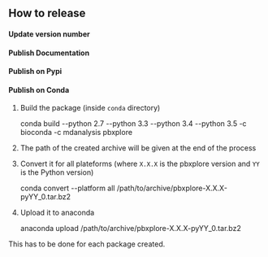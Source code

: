 ## How to release

#### Update version number


#### Publish Documentation


#### Publish on Pypi


#### Publish on Conda

1. Build the package (inside `conda` directory)

    conda build --python 2.7 --python 3.3 --python 3.4 --python 3.5 -c bioconda -c mdanalysis pbxplore

2. The path of the created archive will be given at the end of the process

3. Convert it for all plateforms (where `X.X.X` is the pbxplore version and `YY` is the Python version)

    conda convert --platform all /path/to/archive/pbxplore-X.X.X-pyYY_0.tar.bz2

4. Upload it to anaconda

    anaconda upload /path/to/archive/pbxplore-X.X.X-pyYY_0.tar.bz2

This has to be done for each package created.
